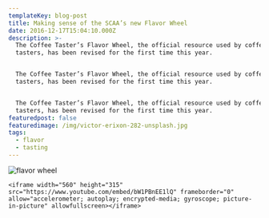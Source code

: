 ```yaml
---
templateKey: blog-post
title: Making sense of the SCAA’s new Flavor Wheel
date: 2016-12-17T15:04:10.000Z
description: >-
  The Coffee Taster’s Flavor Wheel, the official resource used by coffee
  tasters, has been revised for the first time this year.


  The Coffee Taster’s Flavor Wheel, the official resource used by coffee
  tasters, has been revised for the first time this year.


  The Coffee Taster’s Flavor Wheel, the official resource used by coffee
  tasters, has been revised for the first time this year.
featuredpost: false
featuredimage: /img/victor-erixon-282-unsplash.jpg
tags:
  - flavor
  - tasting
---
```

![flavor wheel](/img/victor-erixon-282-unsplash.jpg)



`<iframe width="560" height="315" src="https://www.youtube.com/embed/bW1PBnEE1lQ" frameborder="0" allow="accelerometer; autoplay; encrypted-media; gyroscope; picture-in-picture" allowfullscreen></iframe>`
